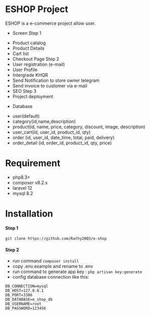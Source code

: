 # ESHOP Project
ESHOP is a e-commerce project allow user.
+ Screen
 Step 1
 - Product catalog
 - Product Details
 - Cart list
 - Checkout Page
 Step 2
 - User registration (e-mail)
 - User Profile
 - Intergrade KHQR
 - Send Notification to store owner telegram
 - Send invoice to customer via e-mail
 - SEO
 Step 3
  - Project deployment

+ Database 
 - user(default)
 - category(id,name,description)
 - product(id, name, price, category, discount, image, description)
 - user_cart(id, user_id, product_id, qty) 
 - order (id, user_id, date_time, total, paid, delivery)
 - order_detail (id, order_id, product_id, qty, price)
# Requirement
- php8.3+
- composer v8.2.x
- laravel 12
- mysql 8.2

# Installation
#### Step 1
```git clone https://github.com/Rathy2003/e-shop```
#### Step 2
- run command ```composer install```
- copy .env.example and rename to .env
- run command to generate app key : ```php artisan key:generate```
- config database connection like this:
```
DB_CONNECTION=mysql
DB_HOST=127.0.0.1
DB_PORT=3306
DB_DATABASE=e_shop_db
DB_USERNAME=root
DB_PASSWORD=123456
```

